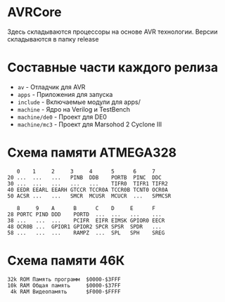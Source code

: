 # AVRCore

Здесь складываются процессоры на основе AVR технологии. Версии
складываются в папку release

# Составные части каждого релиза

* `av` - Отладчик для AVR
* `apps` - Приложения для запуска
* `include` - Включаемые модули для apps/
* `machine` - Ядро на Verilog и TestBench
* `machine/de0` - Проект для DE0
* `machine/mc3` - Проект для Marsohod 2 Cyclone III

# Схема памяти ATMEGA328
```
   0    1     2     3     4      5      6     7
20 ...  ...   ...   PINB  DDB    PORTB  PINC  DDC
30 ...  ...   ...   ...   ...    TIFR0  TIFR1 TIFR2
40 EEDR EEARL EEARH GTCCR TCCR0A TCCR0B TCNT0 OCR0A
50 ACSR ...   ...   SMCR  MCUSR  MCUCR  ...   SPMCSR

   8     9    A      B      C    D     E      F
28 PORTC PIND DDD    PORTD  ...  ...   ...    ...
38 ...   ...  ...    PCIFR  EIFR EIMSK GPIOR0 EECR
48 OCR0B ...  GPIOR1 GPIOR2 SPCR SPSR  SPDR   ...
58 ...   ...  ...    RAMPZ  ...  SPL   SPH    SREG
```

# Схема памяти 46К
```
32k ROM Память программ  $0000-$3FFF
10k RAM Общая память     $0000-$37FF
 4k RAM Видеопамять      $F000-$FFFF
```
